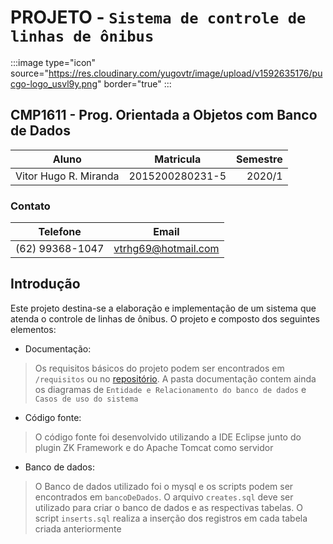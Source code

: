 # PROJETO - `Sistema de controle de linhas de ônibus`

:::image type="icon" source="https://res.cloudinary.com/yugovtr/image/upload/v1592635176/pucgo-logo_usvl9y.png" border="true" :::

## CMP1611 - Prog. Orientada a Objetos com Banco de Dados

| Aluno                 | Matricula       | Semestre  |
| --------------------- |:---------------:| ---------:|
| Vitor Hugo R. Miranda | 2015200280231-5 | 2020/1    |

### Contato

| Telefone              | Email               |
| --------------------- |:-------------------:|
| (62) 99368-1047       | vtrhg69@hotmail.com |

## Introdução

Este projeto destina-se a elaboração e implementação de um sistema que atenda o controle de linhas de ônibus. O projeto e composto dos seguintes elementos:

- Documentação:

> Os requisitos básicos do projeto podem ser encontrados em `/requisitos` ou no [repositório](https://docs.google.com/document/d/1WyiNP4lv0puxalI8nkqsuSZPkwNuKuowJBwphOSI48I/edit?usp=sharing). A pasta documentação contem ainda os diagramas de `Entidade e Relacionamento do banco de dados` e `Casos de uso do sistema`

- Código fonte:

> O código fonte foi desenvolvido utilizando a IDE Eclipse junto do plugin ZK Framework e do Apache Tomcat como servidor

- Banco de dados:

> O Banco de dados utilizado foi o mysql e os scripts podem ser encontrados em `bancoDeDados`. O arquivo `creates.sql` deve ser utilizado para criar o banco de dados e as respectivas tabelas. O script `inserts.sql` realiza a inserção dos registros em cada tabela criada anteriormente
